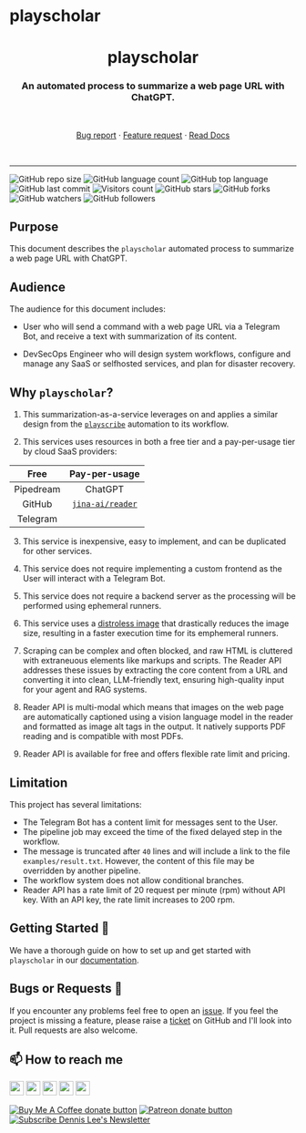 # playscholar

<h1 align="center" style="border-bottom: none;">playscholar</h1>
<h3 align="center">An automated process to summarize a web page URL with ChatGPT.</h3>
<br />
<p align="center">
  <p align="center">
    <a href="https://github.com/dennislwm/playscholar/issues/new?template=bug_report.yml">Bug report</a>
    ·
    <a href="https://github.com/dennislwm/playscholar/issues/new?template=feature_request.yml">Feature request</a>
    ·
    <a href="https://github.com/dennislwm/playscholar/wiki">Read Docs</a>
  </p>
</p>
<br />

---

![GitHub repo size](https://img.shields.io/github/repo-size/dennislwm/playscholar?style=plastic)
![GitHub language count](https://img.shields.io/github/languages/count/dennislwm/playscholar?style=plastic)
![GitHub top language](https://img.shields.io/github/languages/top/dennislwm/playscholar?style=plastic)
![GitHub last commit](https://img.shields.io/github/last-commit/dennislwm/playscholar?color=red&style=plastic)
![Visitors count](https://hits.sh/github.com/dennislwm/playscholar/hits.svg)
![GitHub stars](https://img.shields.io/github/stars/dennislwm/playscholar?style=social)
![GitHub forks](https://img.shields.io/github/forks/dennislwm/playscholar?style=social)
![GitHub watchers](https://img.shields.io/github/watchers/dennislwm/playscholar?style=social)
![GitHub followers](https://img.shields.io/github/followers/dennislwm?style=social)

## Purpose

This document describes the `playscholar` automated process to summarize a web page URL with ChatGPT.

## Audience

The audience for this document includes:

* User who will send a command with a web page URL via a Telegram Bot, and receive a text with summarization of its content.

* DevSecOps Engineer who will design system workflows, configure and manage any SaaS or selfhosted services, and plan for disaster recovery.

## Why `playscholar`?

1. This summarization-as-a-service leverages on and applies a similar design from the [`playscribe`][r01] automation to its workflow.

2. This services uses resources in both a free tier and a pay-per-usage tier by cloud SaaS providers:

  |   Free    |      Pay-per-usage      |
  |:---------:|:-----------------------:|
  | Pipedream |         ChatGPT         |
  |  GitHub   | [`jina-ai/reader`][r02] |
  | Telegram  |                         |

3. This service is inexpensive, easy to implement, and can be duplicated for other services.

4. This service does not require implementing a custom frontend as the User will interact with a Telegram Bot.

5. This service does not require a backend server as the processing will be performed using ephemeral runners.

6. This service uses a [distroless image][r03] that drastically reduces the image size, resulting in a faster execution time for its emphemeral runners.

7. Scraping can be complex and often blocked, and raw HTML is cluttered with extraneuous elements like markups and scripts. The Reader API addresses these issues by extracting the core content from a URL and converting it into clean, LLM-friendly text, ensuring high-quality input for your agent and RAG systems.

8. Reader API is multi-modal which means that images on the web page are automatically captioned using a vision language model in the reader and formatted as image alt tags in the output. It natively supports PDF reading and is compatible with most PDFs.

9. Reader API is available for free and offers flexible rate limit and pricing.

## Limitation

This project has several limitations:

* The Telegram Bot has a content limit for messages sent to the User.
* The pipeline job may exceed the time of the fixed delayed step in the workflow.
* The message is truncated after `40` lines and will include a link to the file `examples/result.txt`. However, the content of this file may be overridden by another pipeline.
* The workflow system does not allow conditional branches.
* Reader API has a rate limit of 20 request per minute (rpm) without API key. With an API key, the rate limit increases to 200 rpm.

[r01]: https://github.com/dennislwm/playscribe
[r02]: https://jina.ai/reader
[r03]: https://github.com/dennislwm/playscholar/pkgs/container/fabric

## Getting Started 🚀

We have a thorough guide on how to set up and get started with `playscholar` in our [documentation](https://github.com/dennislwm/playscholar/wiki).

## Bugs or Requests 🐛

If you encounter any problems feel free to open an [issue](https://github.com/dennislwm/playscholar/issues/new?template=bug_report.yml). If you feel the project is missing a feature, please raise a [ticket](https://github.com/dennislwm/playscholar/issues/new?template=feature_request.yml) on GitHub and I'll look into it. Pull requests are also welcome.

## 📫 How to reach me
<p>
<a href="https://www.linkedin.com/in/dennislwm"><img src="https://img.shields.io/badge/LinkedIn-blue?style=for-the-badge&logo=linkedin&labelColor=blue" height=25></a>
<a href="https://twitter.com/hypowork"><img src="https://img.shields.io/badge/twitter-%231DA1F2.svg?&style=for-the-badge&logo=twitter&logoColor=white" height=25></a>
<a href="https://leetradetitan.medium.com"><img src="https://img.shields.io/badge/medium-%2312100E.svg?&style=for-the-badge&logo=medium&logoColor=white" height=25></a>
<a href="https://dev.to/dennislwm"><img src="https://img.shields.io/badge/DEV.TO-%230A0A0A.svg?&style=for-the-badge&logo=dev-dot-to&logoColor=white" height=25></a>
<a href="https://www.youtube.com/user/dennisleewm"><img src="https://img.shields.io/badge/-YouTube-red?&style=for-the-badge&logo=youtube&logoColor=white" height=25></a>
</p>
<p>
<span class="badge-buymeacoffee"><a href="https://ko-fi.com/dennislwm" title="Donate to this project using Buy Me A Coffee"><img src="https://img.shields.io/badge/buy%20me%20a%20coffee-donate-yellow.svg" alt="Buy Me A Coffee donate button" /></a></span>
<span class="badge-patreon"><a href="https://patreon.com/dennislwm" title="Donate to this project using Patreon"><img src="https://img.shields.io/badge/patreon-donate-yellow.svg" alt="Patreon donate button" /></a></span>
<span class="badge-newsletter"><a href="https://buttondown.email/dennislwm" title="Subscribe to Newsletter"><img src="https://img.shields.io/badge/newsletter-subscribe-blue.svg" alt="Subscribe Dennis Lee's Newsletter" /></a></span>
